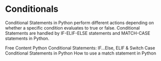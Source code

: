 # Conditionals

Conditional Statements in Python perform different actions depending on whether a specific condition evaluates to true or false. Conditional Statements are handled by IF-ELIF-ELSE statements and MATCH-CASE statements in Python.

<ResourceGroupTitle>Free Content</ResourceGroupTitle>
<BadgeLink colorScheme='yellow' badgeText='Read' href='https://www.guru99.com/if-loop-python-conditional-structures.html'>Python Conditional Statements: IF…Else, ELIF & Switch Case</BadgeLink>
<BadgeLink colorScheme='yellow' badgeText='Read' href='https://realpython.com/python-conditional-statements/'>Conditional Statements in Python</BadgeLink>
<BadgeLink colorScheme='yellow' badgeText='Read' href='https://learnpython.com/blog/python-match-case-statement/'>How to use a match statement in Python</BadgeLink>


